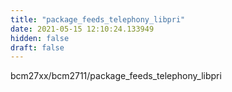```yaml
---
title: "package_feeds_telephony_libpri"
date: 2021-05-15 12:10:24.133949
hidden: false
draft: false
---
```


bcm27xx/bcm2711/package_feeds_telephony_libpri

